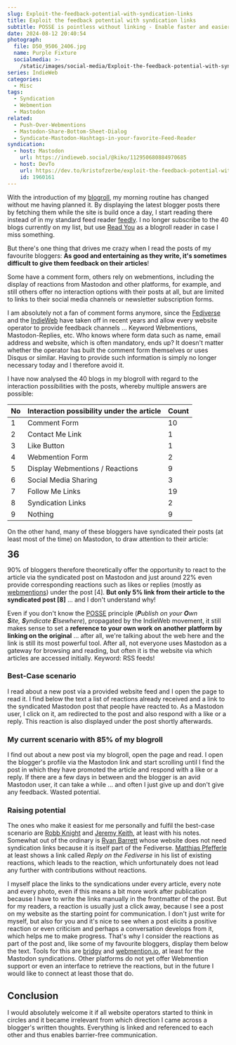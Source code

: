 ```yaml
---
slug: Exploit-the-feedback-potential-with-syndication-links
title: Exploit the feedback potential with syndication links
subtitle: POSSE is pointless without linking - Enable faster and easier feedback on your website
date: 2024-08-12 20:40:54
photograph:
  file: D50_9506_2406.jpg
  name: Purple Fixture
  socialmedia: >-
    /static/images/social-media/Exploit-the-feedback-potential-with-syndication-links.jpg
series: IndieWeb
categories:
  - Misc
tags:
  - Syndication
  - Webmention
  - Mastodon
related:
  - Push-Over-Webmentions
  - Mastodon-Share-Bottom-Sheet-Dialog
  - Syndicate-Mastodon-Hashtags-in-your-favorite-Feed-Reader
syndication:
  - host: Mastodon
    url: https://indieweb.social/@kiko/112950680884970685
  - host: DevTo
    url: https://dev.to/kristofzerbe/exploit-the-feedback-potential-with-syndication-links-42oh
    id: 1960161
---
```


With the introduction of my [blogroll](/blogroll/), my morning routine has changed without me having planned it. By displaying the latest blogger posts there by fetching them while the site is build once a day, I start reading there instead of in my standard feed reader [feedly](https://feedly.com/). I no longer subscribe to the 40 blogs currently on my list, but use [Read You](https://github.com/Ashinch/ReadYou) as a blogroll reader in case I miss something. 

But there's one thing that drives me crazy when I read the posts of my favourite bloggers: **As good and entertaining as they write, it's sometimes difficult to give them feedback on their articles**!

Some have a comment form, others rely on webmentions, including the display of reactions from Mastodon and other platforms, for example, and still others offer no interaction options with their posts at all, but are limited to links to their social media channels or newsletter subscription forms.

<!-- more -->

I am absolutely not a fan of comment forms anymore, since the [Fediverse](https://en.wikipedia.org/wiki/Fediverse) and the [IndieWeb](https://indieweb.org/) have taken off in recent years and allow every website operator to provide feedback channels ... Keyword Webmentions, Mastodon-Replies, etc. Who knows where form data such as name, email address and website, which is often mandatory, ends up? It doesn't matter whether the operator has built the comment form themselves or uses Disqus or similar. Having to provide such information is simply no longer necessary today and I therefore avoid it. 

I have now analysed the 40 blogs in my blogroll with regard to the interaction possibilities with the posts, whereby multiple answers are possible:

| No  | Interaction possibility under the article | Count |
| --- | ----------------------------------------- | ----- |
| 1   | Comment Form                              | 10    |
| 2   | Contact Me Link                           | 1     |
| 3   | Like Button                               | 1     |
| 4   | Webmention Form                           | 2     |
| 5   | Display Webmentions / Reactions           | 9     |
| 6   | Social Media Sharing                      | 3     |
| 7   | Follow Me Links                           | 19    |
| 8   | Syndication Links                         | 2     |
| 9   | Nothing                                   | 9     |

On the other hand, many of these bloggers have syndicated their posts (at least most of the time) on Mastodon, to draw attention to their article:

<span style="font-weight:bold;font-size:150%">36</span>

90% of bloggers therefore theoretically offer the opportunity to react to the article via the syndicated post on Mastodon and just around 22% even provide corresponding reactions such as likes or replies (mostly as [webmentions](https://indieweb.org/Webmention)) under the post \[4\]. **But only 5% link from their article to the syndicated post \[8\]** ... and I don't understand why!

Even if you don't know the [POSSE](https://indieweb.org/POSSE) principle (_**P**ublish on your **O**wn **S**ite, **S**yndicate **E**lsewhere_), propagated by the IndieWeb movement, it still makes sense to set a **reference to your own work on another platform by linking on the original** ... after all, we're talking about the web here and the link is still its most powerful tool. After all, not everyone uses Mastodon as a gateway for browsing and reading, but often it is the website via which articles are accessed initially. Keyword: RSS feeds!

### Best-Case scenario

I read about a new post via a provided website feed and I open the page to read it. I find below the text a list of reactions already received and a link to the syndicated Mastodon post that people have reacted to. As a Mastodon user, I click on it, am redirected to the post and also respond with a like or a reply. This reaction is also displayed under the post shortly afterwards.

### My current scenario with 85% of my blogroll

I find out about a new post via my blogroll, open the page and read. I open the blogger's profile via the Mastodon link and start scrolling until I find the post in which they have promoted the article and respond with a like or a reply. 
If there are a few days in between and the blogger is an avid Mastodon user, it can take a while ... and often I just give up and don't give any feedback. Wasted potential.

### Raising potential

The ones who make it easiest for me personally and fulfil the best-case scenario are [Robb Knight](https://rknight.me/) and [Jeremy Keith](https://adactio.com/), at least with his notes. Somewhat out of the ordinary is [Ryan Barrett](https://snarfed.org/) whose website does not need syndication links because it is itself part of the Fediverse. [Matthias Pfefferle](https://notiz.blog) at least shows a link called *Reply on the Fediverse* in his list of existing reactions, which leads to the reaction, which unfortunately does not lead any further with contributions without reactions. 

I myself place the links to the syndications under every article, every note and every photo, even if this means a bit more work after publication because I have to write the links manually in the frontmatter of the post. But for my readers, a reaction is usually just a click away, because I see a post on my website as the starting point for communication. I don't just write for myself, but also for you and it's nice to see when a post elicits a positive reaction or even criticism and perhaps a conversation develops from it, which helps me to make progress. That's why I consider the reactions as part of the post and, like some of my favourite bloggers, display them below the text. Tools for this are [bridgy](https://brid.gy/) and [webmention.io](https://webmention.io/), at least for the Mastodon syndications. Other platforms do not yet offer Webmention support or even an interface to retrieve the reactions, but in the future I would like to connect at least those that do.

## Conclusion

I would absolutely welcome it if all website operators started to think in circles and it became irrelevant from which direction I came across a blogger's written thoughts. Everything is linked and referenced to each other and thus enables barrier-free communication.
